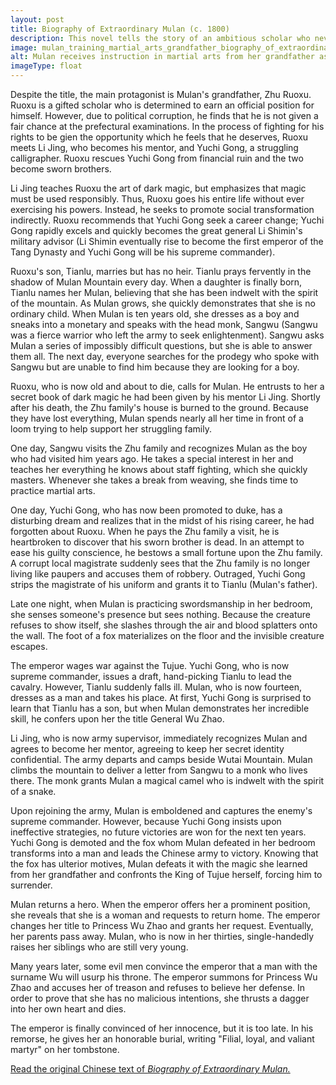 ```yaml
---
layout: post
title: Biography of Extraordinary Mulan (c. 1800)
description: This novel tells the story of an ambitious scholar who never achieves his dream of a prominent position. Eventually, he passes down his wisdom to his granddaughter, Mulan.
image: mulan_training_martial_arts_grandfather_biography_of_extraordinary_mulan.png
alt: Mulan receives instruction in martial arts from her grandfather as her grandmother looks on. Included as an illustration in a late woodblock reprinting of Biography of Extraordinary Mulan (Public domain).
imageType: float
---
```


Despite the title, the main protagonist is Mulan's grandfather, Zhu Ruoxu. Ruoxu is a gifted scholar who is determined to earn an official position for himself. However, due to political corruption, he finds that he is not given a fair chance at the prefectural examinations. In the process of fighting for his rights to be gien the opportunity which he feels that he deserves, Ruoxu meets Li Jing, who becomes his mentor, and Yuchi Gong, a struggling calligrapher. Ruoxu rescues Yuchi Gong from financial ruin and the two become sworn brothers.

Li Jing teaches Ruoxu the art of dark magic, but emphasizes that magic must be used responsibly. Thus, Ruoxu goes his entire life without ever exercising his powers. Instead, he seeks to promote social transformation indirectly. Ruoxu recommends that Yuchi Gong seek a career change; Yuchi Gong rapidly excels and quickly becomes the great general Li Shimin's military advisor (Li Shimin eventually rise to become the first emperor of the Tang Dynasty and Yuchi Gong will be his supreme commander).

Ruoxu's son, Tianlu, marries but has no heir. Tianlu prays fervently in the shadow of Mulan Mountain every day. When a daughter is finally born, Tianlu names her Mulan, believing that she has been indwelt with the spirit of the mountain. As Mulan grows, she quickly demonstrates that she is no ordinary child. When Mulan is ten years old, she dresses as a boy and sneaks into a monetary and speaks with the head monk, Sangwu (Sangwu was a fierce warrior who left the army to seek enlightenment). Sangwu asks Mulan a series of impossibly difficult questions, but she is able to answer them all. The next day, everyone searches for the prodegy who spoke with Sangwu but are unable to find him because they are looking for a boy.

Ruoxu, who is now old and about to die, calls for Mulan. He entrusts to her a secret book of dark magic he had been given by his mentor Li Jing. Shortly after his death, the Zhu family's house is burned to the ground. Because they have lost everything, Mulan spends nearly all her time in front of a loom trying to help support her struggling family.

One day, Sangwu visits the Zhu family and recognizes Mulan as the boy who had visited him years ago. He takes a special interest in her and teaches her everything he knows about staff fighting, which she quickly masters. Whenever she takes a break from weaving, she finds time to practice martial arts.

One day, Yuchi Gong, who has now been promoted to duke, has a disturbing dream and realizes that in the midst of his rising career, he had forgotten about Ruoxu. When he pays the Zhu family a visit, he is heartbroken to discover that his sworn brother is dead. In an attempt to ease his guilty conscience, he bestows a small fortune upon the Zhu family. A corrupt local magistrate suddenly sees that the Zhu family is no longer living like paupers and accuses them of robbery. Outraged, Yuchi Gong strips the magistrate of his uniform and grants it to Tianlu (Mulan's father).

Late one night, when Mulan is practicing swordsmanship in her bedroom, she senses someone's presence but sees nothing. Because the creature refuses to show itself, she slashes through the air and blood splatters onto the wall. The foot of a fox materializes on the floor and the invisible creature escapes.

The emperor wages war against the Tujue. Yuchi Gong, who is now supreme commander, issues a draft, hand-picking Tianlu to lead the cavalry. However, Tianlu suddenly falls ill. Mulan, who is now fourteen, dresses as a man and takes his place. At first, Yuchi Gong is surprised to learn that Tianlu has a son, but when Mulan demonstrates her incredible skill, he confers upon her the title General Wu Zhao.

Li Jing, who is now army supervisor, immediately recognizes Mulan and agrees to become her mentor, agreeing to keep her secret identity confidential. The army departs and camps beside Wutai Mountain. Mulan climbs the mountain to deliver a letter from Sangwu to a monk who lives there. The monk grants Mulan a magical camel who is indwelt with the spirit of a snake.

Upon rejoining the army, Mulan is emboldened and captures the enemy's supreme commander. However, because Yuchi Gong insists upon ineffective strategies, no future victories are won for the next ten years. Yuchi Gong is demoted and the fox whom Mulan defeated in her bedroom transforms into a man and leads the Chinese army to victory. Knowing that the fox has ulterior motives, Mulan defeats it with the magic she learned from her grandfather and confronts the King of Tujue herself, forcing him to surrender.

Mulan returns a hero. When the emperor offers her a prominent position, she reveals that she is a woman and requests to return home. The emperor changes her title to Princess Wu Zhao and grants her request. Eventually, her parents pass away. Mulan, who is now in her thirties, single-handedly raises her siblings who are still very young.

Many years later, some evil men convince the emperor that a man with the surname Wu will usurp his throne. The emperor summons for Princess Wu Zhao and accuses her of treason and refuses to believe her defense. In order to prove that she has no malicious intentions, she thrusts a dagger into her own heart and dies.

The emperor is finally convinced of her innocence, but it is too late. In his remorse, he gives her an honorable burial, writing "Filial, loyal, and valiant martyr" on her tombstone.

<a href="https://zh.wikisource.org/wiki/%E6%9C%A8%E8%98%AD%E5%A5%87%E5%A5%B3%E5%82%B3">Read the original Chinese text of <i>Biography of Extraordinary Mulan.</i></a>

<script type="text/javascript" src="/assets/js/float.js"></script>

